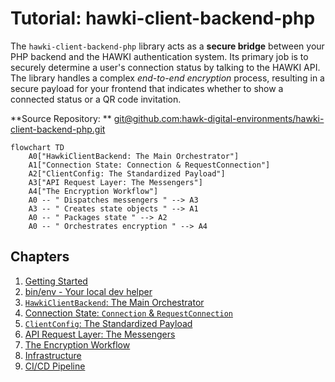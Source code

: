 # Tutorial: hawki-client-backend-php

The `hawki-client-backend-php` library acts as a **secure bridge** between your PHP backend and the HAWKI authentication
system. Its primary job is to securely determine a user's connection status by talking to the HAWKI API. The library
handles a complex *end-to-end encryption* process, resulting in a secure payload for your frontend that indicates
whether to show a connected status or a QR code invitation.

**Source Repository:
** [git@github.com:hawk-digital-environments/hawki-client-backend-php.git](git@github.com:hawk-digital-environments/hawki-client-backend-php.git)

```mermaid
flowchart TD
    A0["HawkiClientBackend: The Main Orchestrator"]
    A1["Connection State: Connection & RequestConnection"]
    A2["ClientConfig: The Standardized Payload"]
    A3["API Request Layer: The Messengers"]
    A4["The Encryption Workflow"]
    A0 -- " Dispatches messengers " --> A3
    A3 -- " Creates state objects " --> A1
    A0 -- " Packages state " --> A2
    A0 -- " Orchestrates encryption " --> A4
```

## Chapters

1. [Getting Started](getting-started-929492837.md)
1. [bin/env - Your local dev helper](bin-env-your-local-dev-helper-862670637.md)
1. [`HawkiClientBackend`: The Main Orchestrator](hawkiclientbackend-the-main-orchestrator-840305559.md)
1. [Connection State: `Connection` & `RequestConnection`](connection-state-connection-requestconnection-1400742608.md)
1. [`ClientConfig`: The Standardized Payload](clientconfig-the-standardized-payload-335005859.md)
1. [API Request Layer: The Messengers](api-request-layer-the-messengers-80603215.md)
1. [The Encryption Workflow](the-encryption-workflow-262429037.md)
1. [Infrastructure](infrastructure-610545213.md)
1. [CI/CD Pipeline](ci-cd-pipeline-610418824.md)
